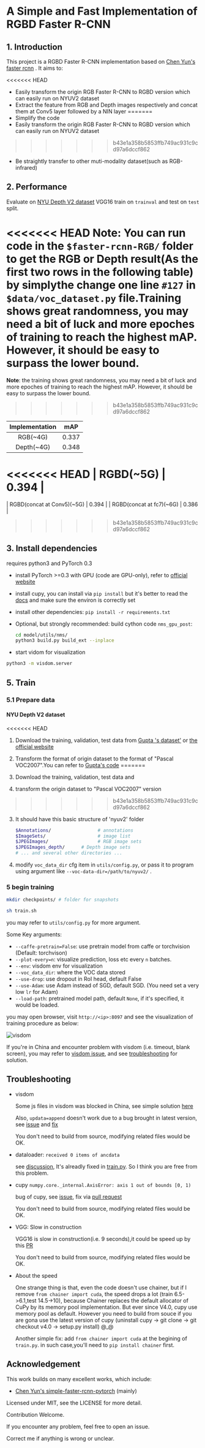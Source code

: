 # A Simple and Fast Implementation of RGBD Faster R-CNN

## 1. Introduction

This project is a RGBD Faster R-CNN implementation based on [Chen Yun's faster rcnn](https://github.com/chenyuntc/simple-faster-rcnn-pytorch) . It aims to:

<<<<<<< HEAD
- Easily transform the origin RGB Faster R-CNN to RGBD version which can easily run on NYUV2 dataset
- Extract the feature from RGB and Depth images respectively and concat them at Conv5 layer followed by a NIN layer 
=======
- Simplify the code 
- Easily transform the origin RGB Faster R-CNN to RGBD version which can easily run on NYUV2 dataset
>>>>>>> b43e1a358b5853ffb749ac931c9cd97a6dccf862
- Be straightly transfer to other muti-modality dataset(such as RGB-infrared)


## 2. Performance

Evaluate on [NYU Depth V2 dataset](https://cs.nyu.edu/~silberman/datasets/nyu_depth_v2.html)
VGG16 train on `trainval` and test on `test` split. 

<<<<<<< HEAD
**Note**: You can run code in the `$faster-rcnn-RGB/` folder to get the RGB or Depth result(As the first two rows in the following table) by simplythe change one line `#127` in `$data/voc_dataset.py` file.Training shows great randomness, you may need a bit of luck and more epoches of training to reach the highest mAP. However, it should be easy to surpass the lower bound. 
=======
**Note**: the training shows great randomness, you may need a bit of luck and more epoches of training to reach the highest mAP. However, it should be easy to surpass the lower bound. 
>>>>>>> b43e1a358b5853ffb749ac931c9cd97a6dccf862

|              Implementation              |     mAP     |
| :--------------------------------------: | :---------: |
| RGB(~4G) |    0.337    |
| Depth(~4G)     | 0.348 |
<<<<<<< HEAD
| RGBD(~5G)  | 0.394 |
=======
| RGBD(concat at Conv5)(~5G)  | 0.394 |
| RGBD(concat at fc7)(~6G) |   0.386    |
>>>>>>> b43e1a358b5853ffb749ac931c9cd97a6dccf862

## 3. Install dependencies

requires python3 and PyTorch 0.3

- install PyTorch >=0.3 with GPU (code are GPU-only), refer to [official website](http://pytorch.org)

- install cupy, you can install via `pip install` but it's better to read the [docs](https://docs-cupy.chainer.org/en/latest/install.html#install-cupy-with-cudnn-and-nccl) and make sure the environ is correctly set

- install other dependencies:  `pip install -r requirements.txt `

- Optional, but strongly recommended: build cython code `nms_gpu_post`: 

  ```Bash
  cd model/utils/nms/
  python3 build.py build_ext --inplace
  ```

- start vidom for visualization

```Bash
python3 -m visdom.server
```


## 5. Train

### 5.1 Prepare data


#### NYU Depth V2 dataset

<<<<<<< HEAD
1. Download the training, validation, test data from [Gupta 's dataset'](http://www.cs.berkeley.edu/~sgupta/eccv14/eccv14-data.tgz) or [the official website](http://horatio.cs.nyu.edu/mit/silberman/nyu_depth_v2/nyu_depth_v2_labeled.mat)

2. Transform the format of origin dataset to the format of "Pascal VOC2007".You can refer to [Gupta's code](https://github.com/s-gupta/nyu-hooks)
=======
1. Download the training, validation, test data and 

2. transform the origin dataset to "Pascal VOC2007" version
>>>>>>> b43e1a358b5853ffb749ac931c9cd97a6dccf862

3. It should have this basic structure of 'nyuv2' folder

   ```Bash
   $Annotations/                 # annotations
   $ImageSets/                   # image list
   $JPEGImages/                  # RGB image sets
   $JPEGImages_depth/      # Depth image sets
   # ... and several other directories ...
   ```

4. modify `voc_data_dir` cfg item in `utils/config.py`, or pass it to program using argument like `--voc-data-dir=/path/to/nyuv2/` .


### 5 begin training

```Bash
mkdir checkpoints/ # folder for snapshots
```

```bash
sh train.sh    
```

you may refer to `utils/config.py` for more argument.

Some Key arguments:

- `--caffe-pretrain=False`: use pretrain model from caffe or torchvision (Default: torchvison)
- `--plot-every=n`: visualize prediction, loss etc every `n` batches.
- `--env`: visdom env for visualization
- `--voc_data_dir`: where the VOC data stored
- `--use-drop`: use dropout in RoI head, default False
- `--use-Adam`: use Adam instead of SGD, default SGD. (You need set a very low `lr` for Adam)
- `--load-path`: pretrained model path, default `None`, if it's specified, it would be loaded.

you may open browser, visit `http://<ip>:8097` and see the visualization of training procedure as below:

![visdom](http://7zh43r.com2.z0.glb.clouddn.com/del/visdom-fasterrcnn.png) 

If you're in China and encounter problem with visdom (i.e. timeout, blank screen), you may refer to [visdom issue](https://github.com/facebookresearch/visdom/issues/111#issuecomment-321743890), and see [troubleshooting](#troubleshooting) for solution.

## Troubleshooting
- visdom

  Some js files in visdom was blocked in China, see simple solution [here](https://github.com/chenyuntc/PyTorch-book/blob/master/README.md#visdom打不开及其解决方案)

  Also, `updata=append` doesn't work due to a bug brought in latest version, see [issue](https://github.com/facebookresearch/visdom/issues/233) and [fix](https://github.com/facebookresearch/visdom/pull/234/files)

  You don't need to build from source, modifying related files would be OK.

- dataloader: `received 0 items of ancdata` 

  see [discussion](https://github.com/pytorch/pytorch/issues/973#issuecomment-346405667), It's alreadly fixed in [train.py](https://github.com/chenyuntc/simple-faster-rcnn-pytorch/blob/master/train.py#L17-L22). So I think you are free from this problem.
  
- cupy `numpy.core._internal.AxisError: axis 1 out of bounds [0, 1)`

  bug of cupy, see [issue](https://github.com/cupy/cupy/issues/793), fix via [pull request](https://github.com/cupy/cupy/pull/749)

  You don't need to build from source, modifying related files would be OK.

- VGG: Slow in construction

  VGG16 is slow in construction(i.e. 9 seconds),it could be speed up by this [PR](https://github.com/pytorch/vision/pull/377)
  
  You don't need to build from source, modifying related files would be OK.

- About the speed

  One strange thing is that, even the code doesn't use chainer, but if I remove `from chainer import cuda`, the speed drops a lot (train 6.5->6.1,test 14.5->10), because Chainer replaces the default allocator of CuPy by its memory pool implementation. But ever since V4.0, cupy use memory pool as default. However you need to build from souce if you are gona use the latest version of cupy (uninstall cupy -> git clone -> git checkout v4.0 -> setup.py install) @_@

  Another simple fix: add `from chainer import cuda` at the begining of `train.py`. in such case,you'll need to `pip install chainer` first.


## Acknowledgement
This work builds on many excellent works, which include:

- [Chen Yun's simple-faster-rcnn-pytorch](https://github.com/chenyuntc/simple-faster-rcnn-pytorch) (mainly)

Licensed under MIT, see the LICENSE for more detail.

Contribution Welcome.

If you encounter any problem, feel free to open an issue.

Correct me if anything is wrong or unclear.


